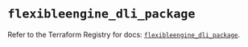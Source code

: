 # `flexibleengine_dli_package`

Refer to the Terraform Registry for docs: [`flexibleengine_dli_package`](https://registry.terraform.io/providers/flexibleenginecloud/flexibleengine/1.46.0/docs/resources/dli_package).
